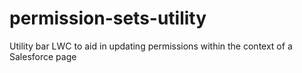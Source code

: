 # permission-sets-utility
Utility bar LWC to aid in updating permissions within the context of a Salesforce page
